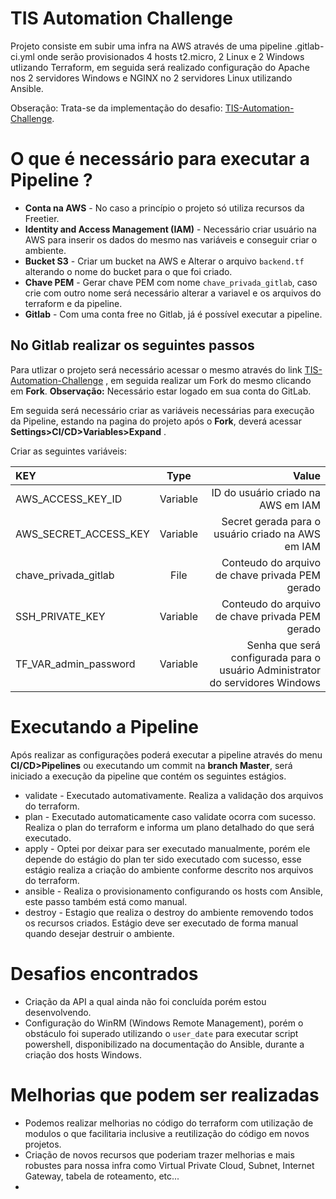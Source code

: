 # TIS Automation Challenge

Projeto consiste em subir uma infra na AWS através de uma pipeline .gitlab-ci.yml onde serão provisionados 4 hosts t2.micro, 2 Linux e 2 Windows utlizando Terraform, em seguida será realizado configuração do Apache nos 2 servidores Windows e NGINX no 2 servidores Linux utilizando Ansible.

Obseração: Trata-se da implementação do desafio: [TIS-Automation-Challenge](https://github.com/stone-payments/tis-automation-challenge).

# O que é necessário para executar a Pipeline ?

- **Conta na AWS** - No caso a princípio o projeto só utiliza recursos da Freetier.
- **Identity and Access Management (IAM)** - Necessário criar usuário na AWS para inserir os dados do mesmo nas variáveis e conseguir criar o ambiente.
- **Bucket S3** - Criar um bucket na AWS e Alterar o arquivo `backend.tf` alterando o nome do bucket para o que foi criado.
- **Chave PEM** - Gerar chave PEM com nome `chave_privada_gitlab`, caso crie com outro nome será necessário alterar a variavel e os arquivos do terraform e da pipeline.
- **Gitlab** - Com uma conta free no Gitlab, já é possível executar a pipeline.

## No Gitlab realizar os seguintes passos

Para utlizar o projeto será necessário acessar o mesmo através do link [TIS-Automation-Challenge](https://gitlab.com/robsonngr/tis-automation-challenge) , em seguida realizar um Fork do mesmo clicando em **Fork**.
**Observação:** Necessário estar logado em sua conta do GitLab.

Em seguida será necessário criar as variáveis necessárias para execução da Pipeline, estando na pagina do projeto após o **Fork**, deverá acessar **Settings>CI/CD>Variables>Expand** .

Criar as seguintes variáveis:


KEY | Type | Value 
:--------- | :------: | -------:
AWS_ACCESS_KEY_ID | Variable | ID do usuário criado na AWS em IAM
AWS_SECRET_ACCESS_KEY | Variable | Secret gerada para o usuário criado na AWS em IAM
chave_privada_gitlab | File | Conteudo do arquivo de chave privada PEM gerado
SSH_PRIVATE_KEY | Variable | Conteudo do arquivo de chave privada PEM gerado
TF_VAR_admin_password | Variable | Senha que será configurada para o usuário Administrator do servidores Windows

# Executando a Pipeline

Após realizar as configurações poderá executar a pipeline através do menu **CI/CD>Pipelines** ou executando um commit na **branch Master**, será iniciado a execução da pipeline que contém os seguintes estágios.

- validate - Executado automativamente. Realiza a validação dos arquivos do terraform.
- plan - Executado automaticamente caso validate ocorra com sucesso. Realiza o plan do terraform e informa um plano detalhado do que será executado.
- apply - Optei por deixar para ser executado manualmente, porém ele depende do estágio do plan ter sido executado com sucesso, esse estágio realiza a criação do ambiente conforme descrito nos arquivos do terraform.
- ansible - Realiza o provisionamento configurando os hosts com Ansible, este passo também está como manual.
- destroy - Estagio que realiza o destroy do ambiente removendo todos os recursos criados. Estágio deve ser executado de forma manual quando desejar destruir o ambiente.

# Desafios encontrados

 - Criação da API a qual ainda não foi concluída porém estou desenvolvendo.
 - Configuração do WinRM (Windows Remote Management), porém o obstáculo foi superado utilizando o `user_date` para executar script powershell, disponibilizado na documentação do Ansible, durante a criação dos hosts Windows.
 

# Melhorias que podem ser realizadas

- Podemos realizar melhorias no código do terraform com utilização de modulos o que facilitaria inclusive a reutilização do código em novos projetos.
- Criação de novos recursos que poderiam trazer melhorias e mais robustes para nossa infra como Virtual Private Cloud, Subnet, Internet Gateway, tabela de roteamento, etc...
- 